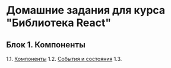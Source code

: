 # Домашние задания для курса "Библиотека React"

## Блок 1. Компоненты
1.1. [Компоненты](./components/)
1.2. [События и состояния](./events-state/)
1.3.
